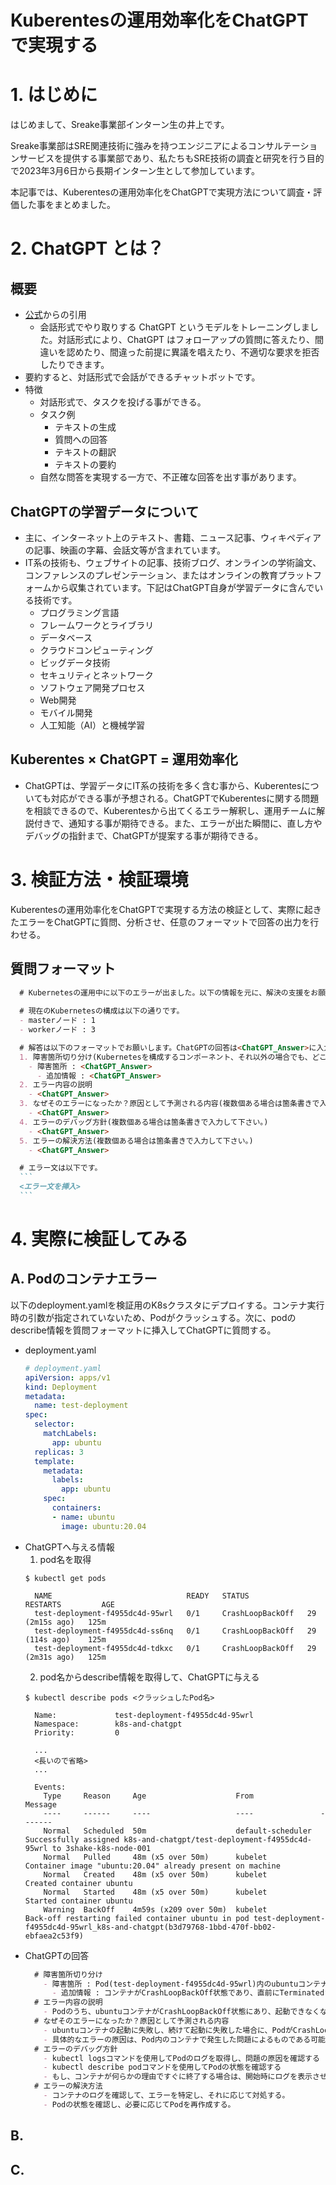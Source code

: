 # Kuberentesの運用効率化をChatGPTで実現する

# 1. はじめに
はじめまして、Sreake事業部インターン生の井上です。

Sreake事業部はSRE関連技術に強みを持つエンジニアによるコンサルテーションサービスを提供する事業部であり、私たちもSRE技術の調査と研究を行う目的で2023年3月6日から長期インターン生として参加しています。

本記事では、Kuberentesの運用効率化をChatGPTで実現方法について調査・評価した事をまとめました。

# 2. ChatGPT とは？

## 概要
- [公式](https://openai.com/blog/chatgpt)からの引用
  - 会話形式でやり取りする ChatGPT というモデルをトレーニングしました。対話形式により、ChatGPT はフォローアップの質問に答えたり、間違いを認めたり、間違った前提に異議を唱えたり、不適切な要求を拒否したりできます。
- 要約すると、対話形式で会話ができるチャットボットです。
- 特徴
  - 対話形式で、タスクを投げる事ができる。
  - タスク例
    - テキストの生成
    - 質問への回答
    - テキストの翻訳
    - テキストの要約
  - 自然な問答を実現する一方で、不正確な回答を出す事があります。
## ChatGPTの学習データについて
- 主に、インターネット上のテキスト、書籍、ニュース記事、ウィキペディアの記事、映画の字幕、会話文等が含まれています。
- IT系の技術も、ウェブサイトの記事、技術ブログ、オンラインの学術論文、コンファレンスのプレゼンテーション、またはオンラインの教育プラットフォームから収集されています。下記はChatGPT自身が学習データに含んでいる技術です。
  - プログラミング言語
  - フレームワークとライブラリ
  - データベース
  - クラウドコンピューティング
  - ビッグデータ技術
  - セキュリティとネットワーク
  - ソフトウェア開発プロセス
  - Web開発
  - モバイル開発
  - 人工知能（AI）と機械学習

## Kuberentes × ChatGPT = 運用効率化
- ChatGPTは、学習データにIT系の技術を多く含む事から、Kuberentesについても対応ができる事が予想される。ChatGPTでKuberentesに関する問題を相談できるので、Kuberentesから出てくるエラー解釈し、運用チームに解説付きで、通知する事が期待できる。また、エラーが出た瞬間に、直し方やデバッグの指針まで、ChatGPTが提案する事が期待できる。

# 3. 検証方法・検証環境
Kuberentesの運用効率化をChatGPTで実現する方法の検証として、実際に起きたエラーをChatGPTに質問、分析させ、任意のフォーマットで回答の出力を行わせる。
## 質問フォーマット
  ```markdown
    # Kubernetesの運用中に以下のエラーが出ました。以下の情報を元に、解決の支援をお願いします。
      
    # 現在のKubernetesの構成は以下の通りです。
    - masterノード : 1
    - workerノード : 3

    # 解答は以下のフォーマットでお願いします。ChatGPTの回答は<ChatGPT_Answer>に入力して下さい。
    1. 障害箇所切り分け(Kubernetesを構成するコンポーネント、それ以外の場合でも、どこに問題があるか一言で入力して下さい。)
      - 障害箇所 : <ChatGPT_Answer>
        - 追加情報 : <ChatGPT_Answer>
    2. エラー内容の説明
      - <ChatGPT_Answer>
    3. なぜそのエラーになったか？原因として予測される内容(複数個ある場合は箇条書きで入力して下さい。)
      - <ChatGPT_Answer>
    4. エラーのデバッグ方針(複数個ある場合は箇条書きで入力して下さい。)
      - <ChatGPT_Answer>
    5. エラーの解決方法(複数個ある場合は箇条書きで入力して下さい。)
      - <ChatGPT_Answer>

    # エラー文は以下です。
    ```
    <エラー文を挿入>
    ```

  ```

# 4. 実際に検証してみる
## A. Podのコンテナエラー
  以下のdeployment.yamlを検証用のK8sクラスタにデプロイする。コンテナ実行時の引数が指定されていないため、Podがクラッシュする。次に、podのdescribe情報を質問フォーマットに挿入してChatGPTに質問する。
  - deployment.yaml
    ```yaml
    # deployment.yaml
    apiVersion: apps/v1
    kind: Deployment
    metadata:
      name: test-deployment
    spec:
      selector:
        matchLabels:
          app: ubuntu
      replicas: 3
      template:
        metadata:
          labels:
            app: ubuntu
        spec:
          containers:
          - name: ubuntu
            image: ubuntu:20.04
    ```
  - ChatGPTへ与える情報<br>
    1. pod名を取得
      ```
      $ kubectl get pods

        NAME                              READY   STATUS             RESTARTS         AGE
        test-deployment-f4955dc4d-95wrl   0/1     CrashLoopBackOff   29 (2m15s ago)   125m
        test-deployment-f4955dc4d-ss6nq   0/1     CrashLoopBackOff   29 (114s ago)    125m
        test-deployment-f4955dc4d-tdkxc   0/1     CrashLoopBackOff   29 (2m31s ago)   125m
      ```
    2. pod名からdescribe情報を取得して、ChatGPTに与える
      ```
      $ kubectl describe pods <クラッシュしたPod名>
      
        Name:             test-deployment-f4955dc4d-95wrl
        Namespace:        k8s-and-chatgpt
        Priority:         0

        ...
        <長いので省略>
        ...

        Events:
          Type     Reason     Age                    From               Message
          ----     ------     ----                   ----               -------
          Normal   Scheduled  50m                    default-scheduler  Successfully assigned k8s-and-chatgpt/test-deployment-f4955dc4d-95wrl to 3shake-k8s-node-001
          Normal   Pulled     48m (x5 over 50m)      kubelet            Container image "ubuntu:20.04" already present on machine
          Normal   Created    48m (x5 over 50m)      kubelet            Created container ubuntu
          Normal   Started    48m (x5 over 50m)      kubelet            Started container ubuntu
          Warning  BackOff    4m59s (x209 over 50m)  kubelet            Back-off restarting failed container ubuntu in pod test-deployment-f4955dc4d-95wrl_k8s-and-chatgpt(b3d79768-1bbd-470f-bb02-ebfaea2c53f9)
      ```
- ChatGPTの回答
    ```markdown
      # 障害箇所切り分け
        - 障害箇所 : Pod(test-deployment-f4955dc4d-95wrl)内のubuntuコンテナ
          - 追加情報 : コンテナがCrashLoopBackOff状態であり、直前にTerminatedされたことがある。
      # エラー内容の説明
        - Podのうち、ubuntuコンテナがCrashLoopBackOff状態にあり、起動できなくなっている。
      # なぜそのエラーになったか？原因として予測される内容
        - ubuntuコンテナの起動に失敗し、続けて起動に失敗した場合に、PodがCrashLoopBackOff状態になります。
        - 具体的なエラーの原因は、Pod内のコンテナで発生した問題によるものである可能性があります。したがって、Podのログを確認することが重要です。
      # エラーのデバッグ方針
        - kubectl logsコマンドを使用してPodのログを取得し、問題の原因を確認する
        - kubectl describe podコマンドを使用してPodの状態を確認する
        - もし、コンテナが何らかの理由ですぐに終了する場合は、開始時にログを表示させるなどして、コンテナ内の問題をデバッグする。
      # エラーの解決方法
        - コンテナのログを確認して、エラーを特定し、それに応じて対処する。
        - Podの状態を確認し、必要に応じてPodを再作成する。
    ```


## B. 

## C. 
